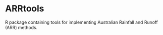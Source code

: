 # ARRtools
R package containing tools for implementing Australian Rainfall and Runoff (ARR) methods.
